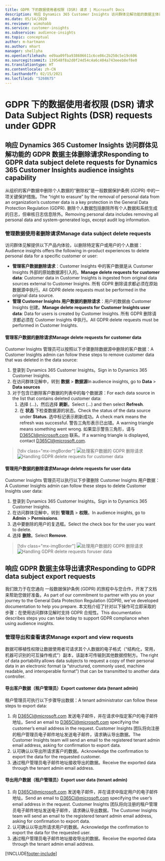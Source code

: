 ```yaml
---
title: GDPR 下的数据使用者权限 (DSR) 请求 | Microsoft Docs
description: 响应 Dynamics 365 Customer Insights 访问群体见解功能的数据主体请求。
ms.date: 05/14/2020
ms.reviewer: wimohabb
ms.service: customer-insights
ms.subservice: audience-insights
ms.topic: conceptual
author: m-hartmann
ms.author: mhart
manager: shellyha
ms.openlocfilehash: ed9aa09fba938606611c6ce86c2b250c5e19c606
ms.sourcegitcommit: 139548f8a2d0f24d54c4a6c404a743eeeb8ef8e0
ms.translationtype: HT
ms.contentlocale: zh-CN
ms.lasthandoff: 02/15/2021
ms.locfileid: "5268675"
---
```

# <a name="data-subject-rights-dsr-requests-under-gdpr"></a><span data-ttu-id="3e363-103">GDPR 下的数据使用者权限 (DSR) 请求</span><span class="sxs-lookup"><span data-stu-id="3e363-103">Data Subject Rights (DSR) requests under GDPR</span></span>

## <a name="responding-to-gdpr-data-subject-delete-requests-for-dynamics-365-customer-insights-audience-insights-capability"></a><span data-ttu-id="3e363-104">响应 Dynamics 365 Customer Insights 访问群体见解功能的 GDPR 数据主体删除请求</span><span class="sxs-lookup"><span data-stu-id="3e363-104">Responding to GDPR data subject delete requests for Dynamics 365 Customer Insights audience insights capability</span></span>

<span data-ttu-id="3e363-105">从组织的客户数据中删除个人数据的“删除权”是一般数据保护条例 (GDPR) 中的一项关键保护措施。</span><span class="sxs-lookup"><span data-stu-id="3e363-105">The “right to erasure” by the removal of personal data from an organization’s customer data is a key protection in the General Data Protection Regulation (GDPR).</span></span> <span data-ttu-id="3e363-106">删除个人数据包括删除所有个人数据和系统生成的日志，但审核日志信息除外。</span><span class="sxs-lookup"><span data-stu-id="3e363-106">Removing personal data includes removing all personal data and system-generated logs, except audit log information.</span></span>

### <a name="manage-data-subject-delete-requests"></a><span data-ttu-id="3e363-107">管理数据使用者删除请求</span><span class="sxs-lookup"><span data-stu-id="3e363-107">Manage data subject delete requests</span></span>

<span data-ttu-id="3e363-108">访问群体见解提供以下产品内体验，以删除特定客户或用户的个人数据：</span><span class="sxs-lookup"><span data-stu-id="3e363-108">Audience insights offers the following in-product experiences to delete personal data for a specific customer or user:</span></span>

- <span data-ttu-id="3e363-109">**管理客户数据删除请求**：Customer Insights 中的客户数据是从 Customer Insights 外部的原始数据源引入的。</span><span class="sxs-lookup"><span data-stu-id="3e363-109">**Manage delete requests for customer data**: Customer data in Customer Insights is ingested from original data sources external to Customer Insights.</span></span> <span data-ttu-id="3e363-110">所有 GDPR 删除请求都必须在原始数据源中执行。</span><span class="sxs-lookup"><span data-stu-id="3e363-110">All GDPR delete requests must be performed in the original data source.</span></span>
- <span data-ttu-id="3e363-111">**管理 Customer Insights 用户数据的删除请求**：用户的数据由 Customer Insights 创建。</span><span class="sxs-lookup"><span data-stu-id="3e363-111">**Manage delete requests for Customer Insights user data**: Data for users is created by Customer Insights.</span></span> <span data-ttu-id="3e363-112">所有 GDPR 删除请求都必须在 Customer Insights 中执行。</span><span class="sxs-lookup"><span data-stu-id="3e363-112">All GDPR delete requests must be performed in Customer Insights.</span></span>

#### <a name="manage-delete-requests-for-customer-data"></a><span data-ttu-id="3e363-113">管理客户数据的删除请求</span><span class="sxs-lookup"><span data-stu-id="3e363-113">Manage delete requests for customer data</span></span>

<span data-ttu-id="3e363-114">Customer Insights 管理员可以按照以下步骤删除数据源中删除的客户数据：</span><span class="sxs-lookup"><span data-stu-id="3e363-114">A Customer Insights admin can follow these steps to remove customer data that was deleted in the data source:</span></span>

1. <span data-ttu-id="3e363-115">登录到 Dynamics 365 Customer Insights。</span><span class="sxs-lookup"><span data-stu-id="3e363-115">Sign in to Dynamics 365 Customer Insights.</span></span>
2. <span data-ttu-id="3e363-116">在访问群体见解中，转到 **数据** > **数据源**</span><span class="sxs-lookup"><span data-stu-id="3e363-116">In audience insights, go to **Data** > **Data sources**</span></span>
3. <span data-ttu-id="3e363-117">对于包含已删除客户数据的列表中的每个数据源：</span><span class="sxs-lookup"><span data-stu-id="3e363-117">For each data source in the list that contains deleted customer data:</span></span>
   1. <span data-ttu-id="3e363-118">选择 (...)，然后选择 **刷新**。</span><span class="sxs-lookup"><span data-stu-id="3e363-118">Select (...) and then select **Refresh**.</span></span>
   2. <span data-ttu-id="3e363-119">在 **状态** 下检查数据源的状态。</span><span class="sxs-lookup"><span data-stu-id="3e363-119">Check the status of the data source under **Status**.</span></span> <span data-ttu-id="3e363-120">选中标记表示刷新成功。</span><span class="sxs-lookup"><span data-stu-id="3e363-120">A check mark means the refresh was successful.</span></span> <span data-ttu-id="3e363-121">警告三角形表示已出错。</span><span class="sxs-lookup"><span data-stu-id="3e363-121">A warning triangle means something went wrong.</span></span> <span data-ttu-id="3e363-122">如果显示警告三角形，请与 D365CI@microsoft.com 联系。</span><span class="sxs-lookup"><span data-stu-id="3e363-122">If a warning triangle is displayed, contact D365CI@microsoft.com.</span></span>

> [!div class="mx-imgBorder"]
> <span data-ttu-id="3e363-123">![处理客户数据的 GDPR 删除请求](media/gdpr-data-sources.png "处理客户数据的 GDPR 删除请求")</span><span class="sxs-lookup"><span data-stu-id="3e363-123">![Handling GDPR delete requests for customer data](media/gdpr-data-sources.png "Handling GDPR delete requests for customer data")</span></span>

#### <a name="manage-delete-requests-for-user-data"></a><span data-ttu-id="3e363-124">管理用户数据的删除请求</span><span class="sxs-lookup"><span data-stu-id="3e363-124">Manage delete requests for user data</span></span>

<span data-ttu-id="3e363-125">Customer Insights 管理员可以执行以下步骤删除 Customer Insights 用户数据：</span><span class="sxs-lookup"><span data-stu-id="3e363-125">A Customer Insights admin can follow these steps to delete Customer Insights user data:</span></span>

1. <span data-ttu-id="3e363-126">登录到 Dynamics 365 Customer Insights。</span><span class="sxs-lookup"><span data-stu-id="3e363-126">Sign in to Dynamics 365 Customer Insights.</span></span>
2. <span data-ttu-id="3e363-127">在访问群体见解中，转到 **管理员** > **权限**。</span><span class="sxs-lookup"><span data-stu-id="3e363-127">In audience insights, go to **Admin** > **Permissions**.</span></span>
3. <span data-ttu-id="3e363-128">选中要删除的用户的复选框。</span><span class="sxs-lookup"><span data-stu-id="3e363-128">Select the check box for the user you want to delete.</span></span>
4. <span data-ttu-id="3e363-129">选择 **删除**。</span><span class="sxs-lookup"><span data-stu-id="3e363-129">Select **Remove**.</span></span>

> [!div class="mx-imgBorder"]
> <span data-ttu-id="3e363-130">![处理用户数据的 GDPR 删除请求](media/gdpr-permissions.png "处理用户数据的 GDPR 删除请求")</span><span class="sxs-lookup"><span data-stu-id="3e363-130">![Handling GDPR delete requests foruser data](media/gdpr-permissions.png "Handling GDPR delete requests for user data")</span></span>

## <a name="responding-to-gdpr-data-subject-export-requests"></a><span data-ttu-id="3e363-131">响应 GDPR 数据主体导出请求</span><span class="sxs-lookup"><span data-stu-id="3e363-131">Responding to GDPR data subject export requests</span></span>

<span data-ttu-id="3e363-132">我们致力于在您通向 一般数据保护条例 (GDPR) 的旅程中与您合作，开发了文档来帮助您做好准备。</span><span class="sxs-lookup"><span data-stu-id="3e363-132">As part of our commitment to partner with you on your journey to the General Data Protection Regulation (GDPR), we’ve developed documentation to help you prepare.</span></span> <span data-ttu-id="3e363-133">本文档介绍了针对以下操作可立即采取的步骤：在使用访问群体见解时支持 GDPR 合规性。</span><span class="sxs-lookup"><span data-stu-id="3e363-133">This documentation describes steps you can take today to support GDPR compliance when using audience insights.</span></span>

### <a name="manage-export-and-view-requests"></a><span data-ttu-id="3e363-134">管理导出和查看请求</span><span class="sxs-lookup"><span data-stu-id="3e363-134">Manage export and view requests</span></span>

<span data-ttu-id="3e363-135">数据可移植性权限让数据使用者可请求其个人数据的电子格式（“结构化，常用，机器可识别的可互操作格式”）副本，该副本可传输到其他数据控制方。</span><span class="sxs-lookup"><span data-stu-id="3e363-135">The right of data portability allows data subjects to request a copy of their personal data in an electronic format (a “structured, commonly used, machine readable, and interoperable format”) that can be transmitted to another data controller.</span></span>

#### <a name="export-customer-data-tenant-admin"></a><span data-ttu-id="3e363-136">导出客户数据（租户管理员）</span><span class="sxs-lookup"><span data-stu-id="3e363-136">Export customer data (tenant admin)</span></span>

<span data-ttu-id="3e363-137">租户管理员可执行以下步骤导出数据：</span><span class="sxs-lookup"><span data-stu-id="3e363-137">A tenant administrator can follow these steps to export data:</span></span>

1. <span data-ttu-id="3e363-138">向 D365CI@microsoft.com 发送电子邮件，并在请求中指定客户的电子邮件地址。</span><span class="sxs-lookup"><span data-stu-id="3e363-138">Send an email to D365CI@microsoft.com specifying the customer’s email address in the request.</span></span> <span data-ttu-id="3e363-139">Customer Insights 团队将向注册的租户管理员电子邮件地址发送电子邮件，请求确认导出数据。</span><span class="sxs-lookup"><span data-stu-id="3e363-139">The Customer Insights team will send an email to the registered tenant admin email address, asking for confirmation to export data.</span></span>
2. <span data-ttu-id="3e363-140">认可确认以导出所请求客户的数据。</span><span class="sxs-lookup"><span data-stu-id="3e363-140">Acknowledge the confirmation to export the data for the requested customer.</span></span>
3. <span data-ttu-id="3e363-141">通过租户管理员电子邮件地址接收导出的数据。</span><span class="sxs-lookup"><span data-stu-id="3e363-141">Receive the exported data through the tenant admin email address.</span></span>

#### <a name="export-user-data-tenant-admin"></a><span data-ttu-id="3e363-142">导出用户数据（租户管理员）</span><span class="sxs-lookup"><span data-stu-id="3e363-142">Export user data (tenant admin)</span></span>

1. <span data-ttu-id="3e363-143">向 D365CI@microsoft.com 发送电子邮件，并在请求中指定用户的电子邮件地址。</span><span class="sxs-lookup"><span data-stu-id="3e363-143">Send an email to D365CI@microsoft.com specifying the user’s email address in the request.</span></span> <span data-ttu-id="3e363-144">Customer Insights 团队将向注册的租户管理员电子邮件地址发送电子邮件，请求确认导出数据。</span><span class="sxs-lookup"><span data-stu-id="3e363-144">The Customer Insights team will send an email to the registered tenant admin email address, asking for confirmation to export data.</span></span>
2. <span data-ttu-id="3e363-145">认可确认以导出所请求用户的数据。</span><span class="sxs-lookup"><span data-stu-id="3e363-145">Acknowledge the confirmation to export the data for the requested user.</span></span>
3. <span data-ttu-id="3e363-146">通过租户管理员电子邮件地址接收导出的数据。</span><span class="sxs-lookup"><span data-stu-id="3e363-146">Receive the exported data through the tenant admin email address.</span></span>


[!INCLUDE[footer-include](../includes/footer-banner.md)]